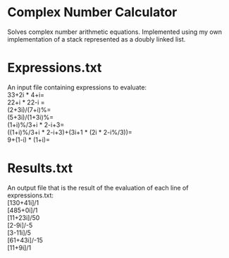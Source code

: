 # Complex Number Calculator
 Solves complex number arithmetic equations.
 Implemented using my own implementation of a stack represented as a doubly linked list.
 
 # Expressions.txt
 An input file containing expressions to evaluate: <br />
33+2i * 4+i= <br />
22+i * 22-i = <br />
(2+3i)/(7+i)%= <br />
(5+3i)/(1+3i)%= <br />
(1+i)%/3+i * 2-i+3= <br />
((1+i)%/3+i * 2-i+3)+(3i+1 * (2i * 2-i%/3))= <br />
9+(1-i) * (1+i)= <br />

# Results.txt
An output file that is the result of the evaluation of each line of expressions.txt: <br />
[130+41i]/1 <br />
[485+0i]/1 <br />
[11+23i]/50 <br />
[2-9i]/-5 <br />
[3-11i]/5 <br />
[61+43i]/-15 <br />
[11+9i]/1 <br />
